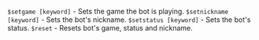 `$setgame [keyword]` - Sets the game the bot is playing.
`$setnickname [keyword]` - Sets the bot's nickname.
`$setstatus [keyword]` - Sets the bot's status.
`$reset` - Resets bot's game, status and nickname.
